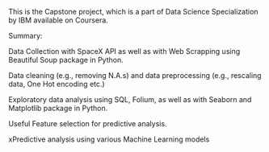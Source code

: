 This is the Capstone project, which is a part of Data Science Specialization by IBM available on Coursera.

Summary:

Data Collection with SpaceX API as well as with Web Scrapping using Beautiful Soup package in Python.

Data cleaning (e.g., removing N.A.s) and data preprocessing (e.g., rescaling data, One Hot encoding etc.)

Exploratory data analysis using SQL, Folium, as well as with Seaborn and Matplotlib package in Python. 

Useful Feature selection for predictive analysis.

xPredictive analysis using various Machine Learning models
